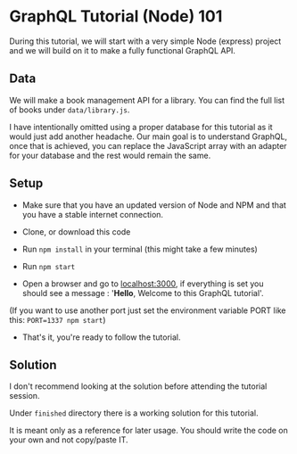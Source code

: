 # GraphQL Tutorial (Node) 101

During this tutorial, we will start with a very simple Node (express) project and we will build on it to make a fully functional GraphQL API.

## Data 
We will make a book management API for a library.
You can find the full list of books under  `data/library.js`. 

I have intentionally omitted using a proper database for this tutorial as it would just add another headache. Our main goal is to understand GraphQL, once that is achieved, you can replace the JavaScript array with an adapter for your database and the rest would remain the same. 

## Setup

- Make sure that you have an updated version of Node and NPM and that you have a stable internet connection.

- Clone, or download this code

- Run `npm install` in your terminal (this might take a few minutes)

- Run `npm start`

- Open a browser and go to [localhost:3000](localhost:3000), if everything is set you should see a message : '**Hello**, Welcome to this GraphQL tutorial'.

(If you want to use another port just set the environment variable PORT like this: `PORT=1337 npm start`)

- That's it, you're ready to follow the tutorial.


## Solution

I don't recommend looking at the solution before attending the tutorial session.

Under `finished` directory there is a working solution for this tutorial. 

It is meant only as a reference for later usage. You should write the code on your own and not copy/paste IT.